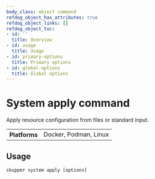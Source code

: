 ```yaml
---
body_class: object command
refdog_object_has_attributes: true
refdog_object_links: []
refdog_object_toc:
- id: ''
  title: Overview
- id: usage
  title: Usage
- id: primary-options
  title: Primary options
- id: global-options
  title: Global options
---
```


# System apply command

<section>

Apply resource configuration from files or standard input.

<table class="fields"><tr><th>Platforms</th><td>Docker, Podman, Linux</td></table>

</section>

<section>

## Usage

~~~ shell
skupper system apply [options]
~~~

</section>
